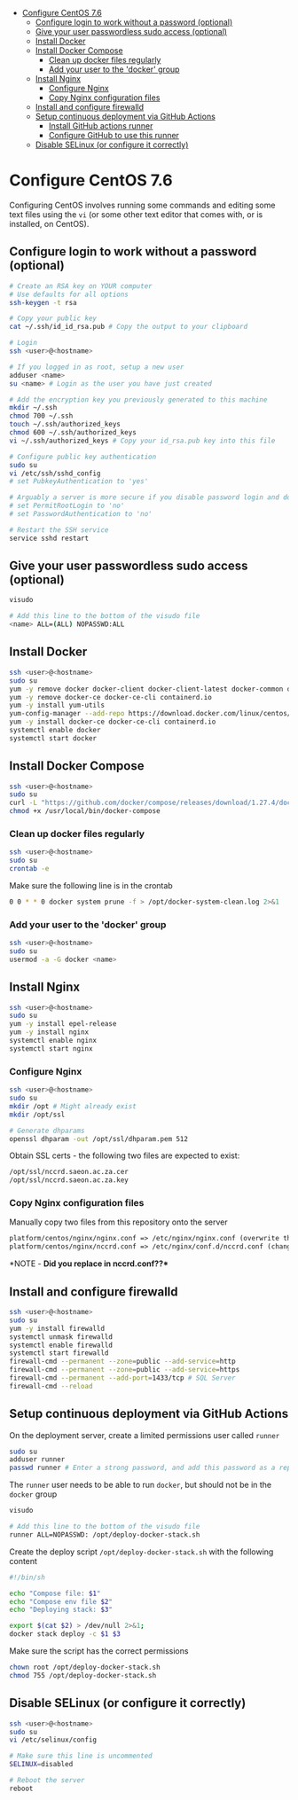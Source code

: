 <!-- START doctoc generated TOC please keep comment here to allow auto update -->
<!-- DON'T EDIT THIS SECTION, INSTEAD RE-RUN doctoc TO UPDATE -->

- [Configure CentOS 7.6](#configure-centos-76)
  - [Configure login to work without a password (optional)](#configure-login-to-work-without-a-password-optional)
  - [Give your user passwordless sudo access (optional)](#give-your-user-passwordless-sudo-access-optional)
  - [Install Docker](#install-docker)
  - [Install Docker Compose](#install-docker-compose)
    - [Clean up docker files regularly](#clean-up-docker-files-regularly)
    - [Add your user to the 'docker' group](#add-your-user-to-the-docker-group)
  - [Install Nginx](#install-nginx)
    - [Configure Nginx](#configure-nginx)
    - [Copy Nginx configuration files](#copy-nginx-configuration-files)
  - [Install and configure firewalld](#install-and-configure-firewalld)
  - [Setup continuous deployment via GitHub Actions](#setup-continuous-deployment-via-github-actions)
    - [Install GitHub actions runner](#install-github-actions-runner)
    - [Configure GitHub to use this runner](#configure-github-to-use-this-runner)
  - [Disable SELinux (or configure it correctly)](#disable-selinux-or-configure-it-correctly)

<!-- END doctoc generated TOC please keep comment here to allow auto update -->

# Configure CentOS 7.6

Configuring CentOS involves running some commands and editing some text files using the `vi` (or some other text editor that comes with, or is installed, on CentOS).

## Configure login to work without a password (optional)

```sh
# Create an RSA key on YOUR computer
# Use defaults for all options
ssh-keygen -t rsa

# Copy your public key
cat ~/.ssh/id_id_rsa.pub # Copy the output to your clipboard
```

```sh
# Login
ssh <user>@<hostname>

# If you logged in as root, setup a new user
adduser <name>
su <name> # Login as the user you have just created

# Add the encryption key you previously generated to this machine
mkdir ~/.ssh
chmod 700 ~/.ssh
touch ~/.ssh/authorized_keys
chmod 600 ~/.ssh/authorized_keys
vi ~/.ssh/authorized_keys # Copy your id_rsa.pub key into this file

# Configure public key authentication
sudo su
vi /etc/ssh/sshd_config
# set PubkeyAuthentication to 'yes'

# Arguably a server is more secure if you disable password login and don't allow root login
# set PermitRootLogin to 'no'
# set PasswordAuthentication to 'no'

# Restart the SSH service
service sshd restart
```

## Give your user passwordless sudo access (optional)

```sh
visudo

# Add this line to the bottom of the visudo file
<name> ALL=(ALL) NOPASSWD:ALL
```

## Install Docker

```sh
ssh <user>@<hostname>
sudo su
yum -y remove docker docker-client docker-client-latest docker-common docker-latest docker-latest-logrotate docker-logrotate docker-engine
yum -y remove docker-ce docker-ce-cli containerd.io
yum -y install yum-utils
yum-config-manager --add-repo https://download.docker.com/linux/centos/docker-ce.repo
yum -y install docker-ce docker-ce-cli containerd.io
systemctl enable docker
systemctl start docker
```

## Install Docker Compose

```sh
ssh <user>@<hostname>
sudo su
curl -L "https://github.com/docker/compose/releases/download/1.27.4/docker-compose-$(uname -s)-$(uname -m)" -o /usr/local/bin/docker-compose
chmod +x /usr/local/bin/docker-compose
```

### Clean up docker files regularly

```sh
ssh <user>@<hostname>
sudo su
crontab -e
```

Make sure the following line is in the crontab

```sh
0 0 * * 0 docker system prune -f > /opt/docker-system-clean.log 2>&1
```

### Add your user to the 'docker' group

```sh
ssh <user>@<hostname>
sudo su
usermod -a -G docker <name>
```

## Install Nginx

```sh
ssh <user>@<hostname>
sudo su
yum -y install epel-release
yum -y install nginx
systemctl enable nginx
systemctl start nginx
```

### Configure Nginx

```sh
ssh <user>@<hostname>
sudo su
mkdir /opt # Might already exist
mkdir /opt/ssl

# Generate dhparams
openssl dhparam -out /opt/ssl/dhparam.pem 512
```

Obtain SSL certs - the following two files are expected to exist:

```txt
/opt/ssl/nccrd.saeon.ac.za.cer
/opt/ssl/nccrd.saeon.ac.za.key
```

### Copy Nginx configuration files

Manually copy two files from this repository onto the server

```txt
platform/centos/nginx/nginx.conf => /etc/nginx/nginx.conf (overwrite the existing file)
platform/centos/nginx/nccrd.conf => /etc/nginx/conf.d/nccrd.conf (change <hostname> to the correct hostname)
```

\*NOTE - **Did you replace <hostname> in nccrd.conf??\***

## Install and configure firewalld

```sh
ssh <user>@<hostname>
sudo su
yum -y install firewalld
systemctl unmask firewalld
systemctl enable firewalld
systemctl start firewalld
firewall-cmd --permanent --zone=public --add-service=http
firewall-cmd --permanent --zone=public --add-service=https
firewall-cmd --permanent --add-port=1433/tcp # SQL Server
firewall-cmd --reload
```

## Setup continuous deployment via GitHub Actions
On the deployment server, create a limited permissions user called `runner`

```sh
sudo su
adduser runner
passwd runner # Enter a strong password, and add this password as a repository secret
```

The `runner` user needs to be able to run `docker`, but should not be in the `docker` group

```sh
visudo

# Add this line to the bottom of the visudo file
runner ALL=NOPASSWD: /opt/deploy-docker-stack.sh
```

Create the deploy script `/opt/deploy-docker-stack.sh` with the following content

```sh
#!/bin/sh

echo "Compose file: $1"
echo "Compose env file $2"
echo "Deploying stack: $3"

export $(cat $2) > /dev/null 2>&1;
docker stack deploy -c $1 $3
```

Make sure the script has the correct permissions

```sh
chown root /opt/deploy-docker-stack.sh 
chmod 755 /opt/deploy-docker-stack.sh
```

## Disable SELinux (or configure it correctly)

```sh
ssh <user>@<hostname>
sudo su
vi /etc/selinux/config

# Make sure this line is uncommented
SELINUX=disabled

# Reboot the server
reboot
```
